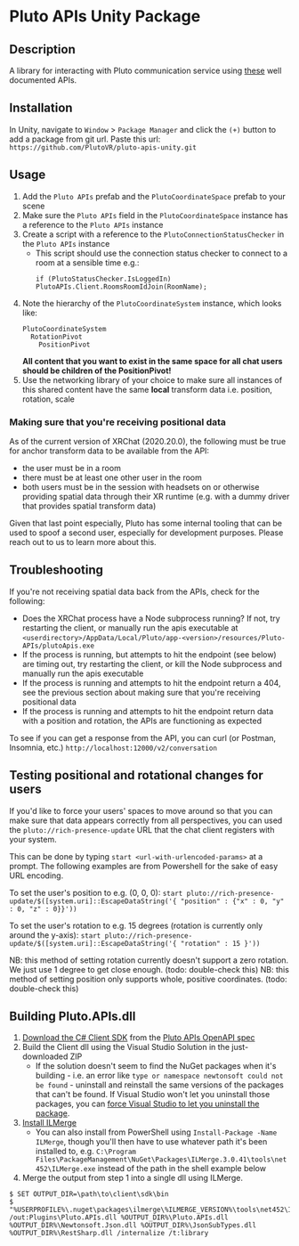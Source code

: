 # Pluto APIs Unity Package

## Description

A library for interacting with Pluto communication service using [these](https://app.swaggerhub.com/apis/Pluto-VR/pluto_apis) well documented APIs.

## Installation

In Unity, navigate to `Window` > `Package Manager` and click the `(+)` button to add a package from git url. Paste this url: `https://github.com/PlutoVR/pluto-apis-unity.git`

## Usage

1. Add the `Pluto APIs` prefab and the `PlutoCoordinateSpace` prefab to your scene
1. Make sure the `Pluto APIs` field in the `PlutoCoordinateSpace` instance has a reference to the `Pluto APIs` instance
1. Create a script with a reference to the `PlutoConnectionStatusChecker` in the `Pluto APIs` instance
   - This script should use the connection status checker to connect to a room at a sensible time e.g.:
     ```
     if (PlutoStatusChecker.IsLoggedIn) PlutoAPIs.Client.RoomsRoomIdJoin(RoomName);
     ```
1. Note the hierarchy of the `PlutoCoordinateSystem` instance, which looks like:
   ```
   PlutoCoordinateSystem
     RotationPivot
       PositionPivot
   ```
   **All content that you want to exist in the same space for all chat users should be children of the PositionPivot!**
1. Use the networking library of your choice to make sure all instances of this shared content have the same **local** transform data i.e. position, rotation, scale

### Making sure that you're receiving positional data
As of the current version of XRChat (2020.20.0), the following must be true for anchor transform data to be available from the API:
- the user must be in a room
- there must be at least one other user in the room
- both users must be in the session with headsets on or otherwise providing spatial data through their XR runtime (e.g. with a dummy driver that provides spatial transform data)

Given that last point especially, Pluto has some internal tooling that can be used to spoof a second user, especially for development purposes. Please reach out to us to learn more about this.

## Troubleshooting
If you're not receiving spatial data back from the APIs, check for the following:
- Does the XRChat process have a Node subprocess running? If not, try restarting the client, or manually run the apis executable at
  `<userdirectory>/AppData/Local/Pluto/app-<version>/resources/Pluto-APIs/plutoApis.exe`
- If the process is running, but attempts to hit the endpoint (see below) are timing out, try restarting the client, or kill the Node subprocess and manually run the apis executable
- If the process is running and attempts to hit the endpoint return a 404, see the previous section about making sure that you're receiving positional data
- If the process is running and attempts to hit the endpoint return data with a position and rotation, the APIs are functioning as expected

To see if you can get a response from the API, you can curl (or Postman, Insomnia, etc.) `http://localhost:12000/v2/conversation`

## Testing positional and rotational changes for users
If you'd like to force your users' spaces to move around so that you can make sure that data appears correctly from all perspectives, you can used the `pluto://rich-presence-update` URL that the chat client registers with your system.

This can be done by typing `start <url-with-urlencoded-params>` at a prompt. The following examples are from Powershell for the sake of easy URL encoding.

To set the user's position to e.g. (0, 0, 0):
`start pluto://rich-presence-update/$([system.uri]::EscapeDataString('{ "position" : {"x" : 0, "y" : 0, "z" : 0}}'))`

To set the user's rotation to e.g. 15 degrees (rotation is currently only around the y-axis):
`start pluto://rich-presence-update/$([system.uri]::EscapeDataString('{ "rotation" : 15 }'))`

NB: this method of setting rotation currently doesn't support a zero rotation. We just use 1 degree to get close enough. (todo: double-check this)
NB: this method of setting position only supports whole, positive coordinates. (todo: double-check this)

## Building Pluto.APIs.dll

1. [Download the C# Client SDK](https://support.smartbear.com/swaggerhub/docs/apis/generating-code/client-sdk.html) from the [Pluto APIs OpenAPI spec](https://app.swaggerhub.com/apis/Pluto-VR/pluto_apis)
2. Build the Client dll using the Visual Studio Solution in the just-downloaded ZIP
   * If the solution doesn't seem to find the NuGet packages when it's building - i.e. an error like `type or namespace newtonsoft could not be found` - uninstall and reinstall the same versions of the packages that can't be found. If Visual Studio won't let you uninstall those packages, you can [force Visual Studio to let you uninstall the package](https://stackoverflow.com/a/62719476).
1. [Install ILMerge](https://github.com/dotnet/ILMerge#installation)
   * You can also install from PowerShell using `Install-Package -Name ILMerge`, though you'll then have to use whatever path it's been installed to, e.g. `C:\Program Files\PackageManagement\NuGet\Packages\ILMerge.3.0.41\tools\net452\ILMerge.exe` instead of the path in the shell example below
1. Merge the output from step 1 into a single dll using ILMerge.

```shell
$ SET OUTPUT_DIR=\path\to\client\sdk\bin
$ "%USERPROFILE%\.nuget\packages\ilmerge\%ILMERGE_VERSION%\tools\net452\ILMerge.exe" /out:Plugins\Pluto.APIs.dll %OUTPUT_DIR%\Pluto.APIs.dll %OUTPUT_DIR%\Newtonsoft.Json.dll %OUTPUT_DIR%\JsonSubTypes.dll %OUTPUT_DIR%\RestSharp.dll /internalize /t:library
```
